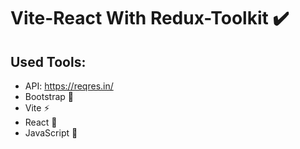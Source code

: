 # Vite-React With Redux-Toolkit :heavy_check_mark:

## Used Tools:
- API: https://reqres.in/
- Bootstrap :art:
- Vite :zap:
- React :diamond_shape_with_a_dot_inside:
- JavaScript :yellow_heart:
